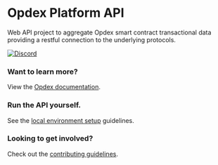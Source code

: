 # Opdex Platform API

Web API project to aggregate Opdex smart contract transactional data providing a restful connection to the underlying protocols.

[![Discord](https://img.shields.io/discord/798074378856169482?color=%235865F2&label=Discord&logo=discord&logoColor=%23FFFFFF)](https://discord.gg/PSJr4Ns85k)

### Want to learn more?
View the [Opdex documentation](https://docs.opdex.com).

### Run the API yourself.
See the [local environment setup](https://docs.opdex.com/docs/platform-api-environment-setup) guidelines.

### Looking to get involved?
Check out the [contributing guidelines](CONTRIBUTING.md).
